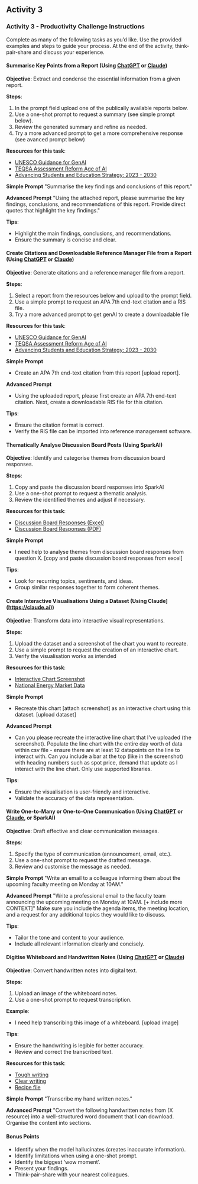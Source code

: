 ## Activity 3 

### Activity 3 - Productivity Challenge Instructions

Complete as many of the following tasks as you’d like. Use the provided examples and steps to guide your process. At the end of the activity, think-pair-share and discuss your experience.

#### Summarise Key Points from a Report (Using [ChatGPT](https://chatgpt.com) or [Claude](https://claude.ai))

**Objective**: Extract and condense the essential information from a given report.

**Steps**:
1. In the prompt field upload one of the publically available reports below.
2. Use a one-shot prompt to request a summary (see simple prompt below).
3. Review the generated summary and refine as needed. 
4. Try a more advanced prompt to get a more comprehensive response (see avanced prompt below)

**Resources for this task**:
- [UNESCO Guidance for GenAI](resources/UNESCO.pdf)
- [TEQSA Assessment Reform Age of AI](resources/TEQSA.pdf)
- [Advancing Students and Education Strategy: 2023 - 2030](resources/ASES.pdf)

**Simple Prompt**
"Summarise the key findings and conclusions of this report."

**Advanced Prompt**
"Using the attached report, please summarise the key findings, conclusions, and recommendations of this report. Provide direct quotes that highlight the key findings."

**Tips**:
- Highlight the main findings, conclusions, and recommendations.
- Ensure the summary is concise and clear.


#### Create Citations and Downloadable Reference Manager File from a Report (Using [ChatGPT](https://chatgpt.com) or [Claude](https://claude.ai))

**Objective**: Generate citations and a reference manager file from a report.

**Steps**:
1. Select a report from the resources below and upload to the prompt field. 
2. Use a simple prompt to request an APA 7th end-text citation and a RIS file.
3. Try a more advanced prompt to get genAI to create a downloadable file

**Resources for this task**:
- [UNESCO Guidance for GenAI](resources/UNESCO.pdf)
- [TEQSA Assessment Reform Age of AI](resources/TEQSA.pdf)
- [Advancing Students and Education Strategy: 2023 - 2030](resources/ASES.pdf)

**Simple Prompt**
- Create an APA 7th end-text citation from this report [upload report]. 

**Advanced Prompt**
- Using the uploaded report, please first create an APA 7th end-text citation. Next, create a downloadable RIS file for this citation. 

**Tips**:
- Ensure the citation format is correct.
- Verify the RIS file can be imported into reference management software.


#### Thematically Analyse Discussion Board Posts (Using SparkAI)

**Objective**: Identify and categorise themes from discussion board responses.

**Steps**:
1. Copy and paste the discussion board responses into SparkAI
2. Use a one-shot prompt to request a thematic analysis.
3. Review the identified themes and adjust if necessary.

**Resources for this task**:
- [Discussion Board Responses (Excel)](resources/DiscussionBoardExcel.xlsx)
- [Discussion Board Responses (PDF)](resources/DiscussionBoardPDF.pdf)

**Simple Prompt**
- I need help to analyse themes from discussion board responses from question X. [copy and paste discussion board responses from excel]

**Tips**:
- Look for recurring topics, sentiments, and ideas.
- Group similar responses together to form coherent themes.


#### Create Interactive Visualisations Using a Dataset (Using Claude](https://claude.ai))

**Objective**: Transform data into interactive visual representations.

**Steps**:
1. Upload the dataset and a screenshot of the chart you want to recreate.
2. Use a simple prompt to request the creation of an interactive chart.
3. Verify the visualisation works as intended 

**Resources for this task**:
- [Interactive Chart Screenshot](resources/IScreenshot.png)
- [National Energy Market Data](resources/NEMData.csv)


**Simple Prompt**
- Recreate this chart [attach screenshot] as an interactive chart using this dataset. [upload dataset]

**Advanced Prompt**
- Can you please recreate the interactive line chart that I've uploaded (the screenshot). Populate the line chart with the entire day worth of data within csv file - ensure there are at least 12 datapoints on the line to interact with. Can you include a bar at the top (like in the screenshot) with heading numbers such as spot price, demand that update as I interact with the line chart. Only use supported libraries.

**Tips**:
- Ensure the visualisation is user-friendly and interactive.
- Validate the accuracy of the data representation.


#### Write One-to-Many or One-to-One Communication (Using [ChatGPT](https://chatgpt.com) or [Claude](https://claude.ai), or SparkAI)

**Objective**: Draft effective and clear communication messages.

**Steps**:
1. Specify the type of communication (announcement, email, etc.).
2. Use a one-shot prompt to request the drafted message.
3. Review and customise the message as needed.

**Simple Prompt**
"Write an email to a colleague informing them about the upcoming faculty meeting on Monday at 10AM."


**Advanced Prompt**
"Write a professional email to the faculty team announcing the upcoming meeting on Monday at 10AM. [+ include more CONTEXT]"
Make sure you include the agenda items, the meeting location, and a request for any additional topics they would like to discuss.

**Tips**:
- Tailor the tone and content to your audience.
- Include all relevant information clearly and concisely.



#### Digitise Whiteboard and Handwritten Notes (Using [ChatGPT](https://chatgpt.com) or [Claude](https://claude.ai))

**Objective**: Convert handwritten notes into digital text.

**Steps**:
1. Upload an image of the whiteboard notes.
2. Use a one-shot prompt to request transcription.

**Example**:
- I need help transcribing this image of a whiteboard. [upload image]

**Tips**:
- Ensure the handwriting is legible for better accuracy.
- Review and correct the transcribed text.

**Resources for this task**:
- [Tough writing](resources/Whiteboard1.jpg)
- [Clear writing](resources/Whiteboard2.jpg)
- [Recipe file](resources/recipe.jpg)


**Simple Prompt**
"Transcribe my hand written notes."


**Advanced Prompt**
"Convert the following handwritten notes from (X resource) into a well-structured word document that I can download. Organise the content into sections. 



#### Bonus Points

- Identify when the model hallucinates (creates inaccurate information).
- Identify limitations when using a one-shot prompt.
- Identify the biggest ‘wow moment’.
- Present your findings.
- Think-pair-share with your nearest colleagues.

